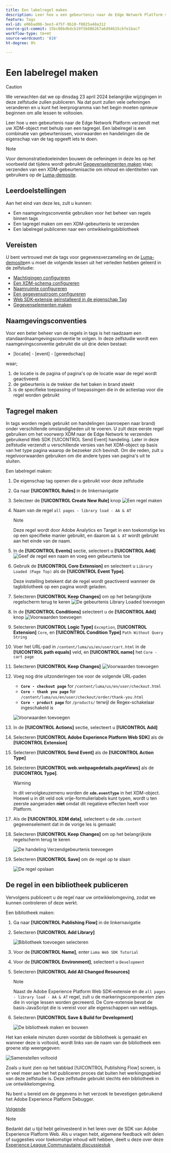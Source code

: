 ```yaml
---
title: Een labelregel maken
description: Leer hoe u een gebeurtenis naar de Edge Network Platform verzendt met uw XDM-object met behulp van een tagregel. Deze les maakt deel uit van de Zelfstudie Adobe Experience Cloud met Web SDK implementeren.
feature: Tags
exl-id: e06bad06-3ee3-475f-9b10-f0825a48a312
source-git-commit: 15bc08bdbdcb19f5b086267a6d94615cbfe1bac7
workflow-type: tm+mt
source-wordcount: '810'
ht-degree: 0%

---
```


# Een labelregel maken


>[!CAUTION]
>
>We verwachten dat we op dinsdag 23 april 2024 belangrijke wijzigingen in deze zelfstudie zullen publiceren. Na dat punt zullen vele oefeningen veranderen en u kunt het leerprogramma van het begin moeten opnieuw beginnen om alle lessen te voltooien.

Leer hoe u een gebeurtenis naar de Edge Network Platform verzendt met uw XDM-object met behulp van een tagregel. Een labelregel is een combinatie van gebeurtenissen, voorwaarden en handelingen die de eigenschap van de tag opgeeft iets te doen.

>[!NOTE]
>
> Voor demonstratiedoeleinden bouwen de oefeningen in deze les op het voorbeeld dat tijdens wordt gebruikt [Gegevenselementen maken](create-data-elements.md) stap; verzenden van een XDM-gebeurtenisactie om inhoud en identiteiten van gebruikers op de [Luma-demosite](https://luma.enablementadobe.com/content/luma/us/en.html).


## Leerdoelstellingen

Aan het eind van deze les, zult u kunnen:

* Een naamgevingsconventie gebruiken voor het beheer van regels binnen tags
* Een tagregel maken om een XDM-gebeurtenis te verzenden
* Een labelregel publiceren naar een ontwikkelingsbibliotheek


## Vereisten

U bent vertrouwd met de tags voor gegevensverzameling en de [Luma-demosite](https://luma.enablementadobe.com/content/luma/us/en.html)en u moet de volgende lessen uit het verleden hebben geleerd in de zelfstudie:

* [Machtigingen configureren](configure-permissions.md)
* [Een XDM-schema configureren](configure-schemas.md)
* [Naamruimte configureren](configure-identities.md)
* [Een gegevensstroom configureren](configure-datastream.md)
* [Web SDK-extensie geïnstalleerd in de eigenschap Tag](install-web-sdk.md)
* [Gegevenselementen maken](create-data-elements.md)

## Naamgevingsconventies

Voor een beter beheer van de regels in tags is het raadzaam een standaardnaamgevingsconventie te volgen. In deze zelfstudie wordt een naamgevingsconventie gebruikt die uit drie delen bestaat:

* [locatie] - [event] - [gereedschap]

waar;

1. de locatie is de pagina of pagina&#39;s op de locatie waar de regel wordt geactiveerd
1. de gebeurtenis is de trekker die het baken in brand steekt
1. is de specifieke toepassing of toepassingen die in de actiestap voor die regel worden gebruikt


## Tagregel maken

In tags worden regels gebruikt om handelingen (aanroepen naar brand) onder verschillende omstandigheden uit te voeren. U zult deze eerste regel gebruiken om het voorwerp XDM naar de Edge Network te verzenden gebruikend Web SDK [!UICONTROL Send Event] handeling. Later in deze zelfstudie verzendt u verschillende versies van het XDM-object op basis van het type pagina waarop de bezoeker zich bevindt. Om die reden, zult u regelvoorwaarden gebruiken om die andere types van pagina&#39;s uit te sluiten.

Een labelregel maken:

1. De eigenschap tag openen die u gebruikt voor deze zelfstudie
1. Ga naar **[!UICONTROL Rules]** in de linkernavigatie
1. Selecteer de **[!UICONTROL Create New Rule]** knop
   ![Een regel maken](assets/rules-create.png)
1. Naam van de regel `all pages - library load - AA & AT`

   >[!NOTE]
   >
   > Deze regel wordt door Adobe Analytics en Target in een toekomstige les op een specifieke manier gebruikt, en daarom `AA & AT` wordt gebruikt aan het einde van de naam.

1. In de **[!UICONTROL Events]** sectie, selecteert u **[!UICONTROL Add]**
   ![Geef de regel een naam en voeg een gebeurtenis toe](assets/rule-name.png)
1. Gebruik de **[!UICONTROL Core Extension]** en selecteert u `Library Loaded (Page Top)` als de **[!UICONTROL Event Type]**.

   Deze instelling betekent dat de regel wordt geactiveerd wanneer de tagbibliotheek op een pagina wordt geladen.
1. Selecteren **[!UICONTROL Keep Changes]** om op het belangrijkste regelscherm terug te keren
   ![De gebeurtenis Library Loaded toevoegen](assets/rule-event-pagetop.png)
1. In de **[!UICONTROL Conditions]** selecteert u de **[!UICONTROL Add]** knop
   ![Voorwaarden toevoegen](assets/rules-add-conditions.png)
1. Selecteren **[!UICONTROL Logic Type]** `Exception`, **[!UICONTROL Extension]** `Core`, en **[!UICONTROL Condition Type]** `Path Without Query String`
1. Voer het URL-pad in `/content/luma/us/en/user/cart.html` in de **[!UICONTROL path equals]** veld, en **[!UICONTROL name]** het `Core - cart page`
1. Selecteren **[!UICONTROL Keep Changes]**
   ![Voorwaarden toevoegen](assets/rule-condition-exception.png)
1. Voeg nog drie uitzonderingen toe voor de volgende URL-paden

   * **`Core - checkout page`** for `/content/luma/us/en/user/checkout.html`
   * **`Core - thank you page`** for `/content/luma/us/en/user/checkout/order/thank-you.html`
   * **`Core - product page`** for `/products/` terwijl de Regex-schakelaar ingeschakeld is

   ![Voorwaarden toevoegen](assets/rule-condition-exception-all.png)

1. In de **[!UICONTROL Actions]** sectie, selecteert u **[!UICONTROL Add]**
1. Selecteren **[!UICONTROL Adobe Experience Platform Web SDK]** als de **[!UICONTROL Extension]**
1. Selecteren **[!UICONTROL Send Event]** als de **[!UICONTROL Action Type]**
1. Selecteren **[!UICONTROL web.webpagedetails.pageViews]** als de **[!UICONTROL Type]**.

   >[!WARNING]
   >
   > In dit vervolgkeuzemenu worden de **`xdm.eventType`** in het XDM-object. Hoewel u in dit veld ook vrije-formulierlabels kunt typen, wordt u ten zeerste aangeraden **niet** omdat dit negatieve effecten heeft voor Platform.

1. Als de **[!UICONTROL XDM data]**, selecteert u de `xdm.content` gegevenselement dat in de vorige les is gemaakt
1. Selecteren **[!UICONTROL Keep Changes]** om op het belangrijkste regelscherm terug te keren

   ![De handeling Verzendgebeurtenis toevoegen](assets/rule-set-action-xdm.png)
1. Selecteren **[!UICONTROL Save]** om de regel op te slaan

   ![De regel opslaan](assets/rule-save.png)

## De regel in een bibliotheek publiceren

Vervolgens publiceert u de regel naar uw ontwikkelomgeving, zodat we kunnen controleren of deze werkt.

Een bibliotheek maken:

1. Ga naar **[!UICONTROL Publishing Flow]** in de linkernavigatie
1. Selecteren **[!UICONTROL Add Library]**

   ![Bibliotheek toevoegen selecteren](assets/rule-publish-library.png)
1. Voor de **[!UICONTROL Name]**, enter `Luma Web SDK Tutorial`
1. Voor de **[!UICONTROL Environment]**, selecteert u `Development`
1. Selecteren  **[!UICONTROL Add All Changed Resources]**

   >[!NOTE]
   >
   >    Naast de Adobe Experience Platform Web SDK-extensie en de `all pages - library load - AA & AT` regel, zult u de markeringscomponenten zien die in vorige lessen worden gecreeerd. De Core-extensie bevat de basis-JavaScript die is vereist voor alle eigenschappen van webtags.

1. Selecteren **[!UICONTROL Save & Build for Development]**

   ![De bibliotheek maken en bouwen](assets/rule-publish-add-all-changes.png)

Het kan enkele minuten duren voordat de bibliotheek is gemaakt en wanneer deze is voltooid, wordt links van de naam van de bibliotheek een groene stip weergegeven:

![Samenstellen voltooid](assets/rule-publish-success.png)

Zoals u kunt zien op het tabblad [!UICONTROL Publishing Flow] screen, is er veel meer aan het het publiceren proces dat buiten het werkingsgebied van deze zelfstudie is. Deze zelfstudie gebruikt slechts één bibliotheek in uw ontwikkelomgeving.

Nu bent u bereid om de gegevens in het verzoek te bevestigen gebruikend het Adobe Experience Platform Debugger.

[Volgende ](validate-with-debugger.md)

>[!NOTE]
>
>Bedankt dat u tijd hebt geïnvesteerd in het leren over de SDK van Adobe Experience Platform Web. Als u vragen hebt, algemene feedback wilt delen of suggesties voor toekomstige inhoud wilt hebben, deelt u deze over deze [Experience League Communautaire discussiestuk](https://experienceleaguecommunities.adobe.com/t5/adobe-experience-platform-launch/tutorial-discussion-implement-adobe-experience-cloud-with-web/td-p/444996)
